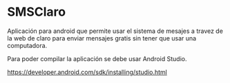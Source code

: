 SMSClaro
========

Aplicación para android que permite usar el sistema de mesajes a travez de la web de claro para enviar mensajes gratis sin tener que usar una computadora.

Para poder compilar la aplicación se debe usar Android Studio.

https://developer.android.com/sdk/installing/studio.html
